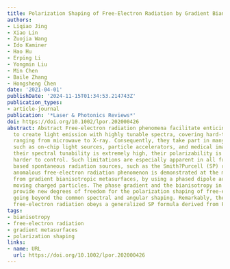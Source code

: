 ```yaml
---
title: Polarization Shaping of Free-Electron Radiation by Gradient Bianisotropic Metasurfaces
authors:
- Liqiao Jing
- Xiao Lin
- Zuojia Wang
- Ido Kaminer
- Hao Hu
- Erping Li
- Yongmin Liu
- Min Chen
- Baile Zhang
- Hongsheng Chen
date: '2021-04-01'
publishDate: '2024-11-15T01:34:53.214743Z'
publication_types:
- article-journal
publication: '*Laser & Photonics Reviews*'
doi: https://doi.org/10.1002/lpor.202000426
abstract: Abstract Free-electron radiation phenomena facilitate enticing potential
  to create light emission with highly tunable spectra, covering hard-to-reach frequencies
  ranging from microwave to X-ray. Consequently, they take part in many applications
  such as on-chip light sources, particle accelerators, and medical imaging. While
  their spectral tunability is extremely high, their polarizability is usually much
  harder to control. Such limitations are especially apparent in all free electron
  based spontaneous radiation sources, such as the Smith?Purcell (SP) radiation. Here,
  anomalous free-electron radiation phenomenon is demonstrated at the microwave regime
  from gradient bianisotropic metasurfaces, by using a phased dipole array to mimics
  moving charged particles. The phase gradient and the bianisotropy in metasurfaces
  provide new degrees of freedom for the polarization shaping of free-electron radiation,
  going beyond the common spectral and angular shaping. Remarkably, the observed anomalous
  free-electron radiation obeys a generalized SP formula derived from Fermat's principle.
tags:
- bianisotropy
- free-electron radiation
- gradient metasurfaces
- polarization shaping
links:
- name: URL
  url: https://doi.org/10.1002/lpor.202000426
---
```

